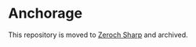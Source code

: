 # Anchorage

This repository is moved to [Zeroch Sharp](https://github.com/MysteryJump/zerochsharp/) and archived.
